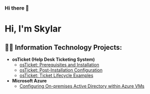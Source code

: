 ### Hi there 👋

<h1>Hi, I'm Skylar

<h2>👨‍💻 Information Technology Projects:</h2>

- <b>osTicket (Help Desk Ticketing System)</b>
  - [osTicket: Prerequisites and Installation](https://github.com/Skyfutpcm/osticket-prereqs)
  - [osTicket: Post-Installation Configuration](https://github.com/Skyfutpcm/osticket)
  - [osTicket: Ticket Lifecycle Examples](https://github.com/Skyfutpcm/osticket-lifecycle)
- <b>Microsoft Azure</b>
  - [Configuring On-premises Active Directory within Azure VMs](https://github.com/Skyfutpcm/active-directory)



<!--
**Skyfutpcm/Skyfutpcm** is a ✨ _special_ ✨ repository because its `README.md` (this file) appears on your GitHub profile.

Here are some ideas to get you started:

- 🔭 I’m currently working on ...
- 🌱 I’m currently learning ...
- 👯 I’m looking to collaborate on ...
- 🤔 I’m looking for help with ...
- 💬 Ask me about ...
- 📫 How to reach me: ...
- 😄 Pronouns: ...
- ⚡ Fun fact: ...
-->
